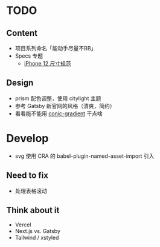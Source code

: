 # TODO

## Content
- 项目系列命名「能动手尽量不BB」
- Specs 专题
  - [iPhone 12 尺寸规范](https://mp.weixin.qq.com/s?__biz=MzI3NTE3ODIwNw==&mid=2649697236&idx=1&sn=d261d1632cbeabcd635898d1b91e915f&chksm=f3133c64c464b5726dee803a54f13352534b510c145d17af5543749880cb3dbf336505039b82&mpshare=1&scene=23&srcid=12046YG57copUQNCfKcPSDGK&sharer_sharetime=1607048221528&sharer_shareid=50faa6f39b5c2a5570136b3643728a35%23rd)

## Design
- prism 配色调整，使用 citylight 主题
- 参考 Gatsby 新官网的风格（清爽，简约）
- 看看能不能用 [conic-gradient](https://developer.mozilla.org/en-US/docs/Web/CSS/conic-gradient()) 干点啥

# Develop
- svg 使用 CRA 的 babel-plugin-named-asset-import 引入

## Need to fix
- 处理表格滚动

## Think about it
- Vercel
- Next.js vs. Gatsby
- Tailwind / xstyled
